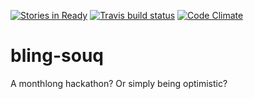 [![Stories in Ready](https://badge.waffle.io/baishali-ghosh/bling-souq.png?label=ready&title=Ready)](https://waffle.io/baishali-ghosh/bling-souq)
[![Travis build status](https://travis-ci.org/baishali-ghosh/bling-souq.svg?branch=master)](https://travis-ci.org/baishali-ghosh/bling-souq)
[![Code Climate](https://codeclimate.com/github/baishali-ghosh/bling-souq/badges/gpa.svg)](https://codeclimate.com/github/baishali-ghosh/bling-souq)

# bling-souq
A monthlong hackathon? Or simply being optimistic? 
